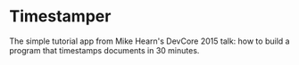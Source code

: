 # Timestamper

The simple tutorial app from Mike Hearn's DevCore 2015 talk: how to build a program that timestamps documents in 30 
minutes.